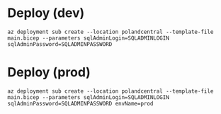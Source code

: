 # Deploy (dev)

`az deployment sub create --location polandcentral --template-file main.bicep --parameters sqlAdminLogin=SQLADMINLOGIN sqlAdminPassword=SQLADMINPASSWORD`

# Deploy (prod)

`az deployment sub create --location polandcentral --template-file main.bicep --parameters sqlAdminLogin=SQLADMINLOGIN sqlAdminPassword=SQLADMINPASSWORD envName=prod`
